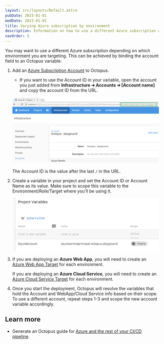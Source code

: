 ```yaml
---
layout: src/layouts/Default.astro
pubDate: 2023-01-01
modDate: 2023-01-01
title: Varying Azure subscription by environment
description: Information on how to use a different Azure subscription when deploying to different environments.
navOrder: 5
---
```


You may want to use a different Azure subscription depending on which environment you are targeting. This can be achieved by binding the account field to an Octopus variable:

1. Add an [Azure Subscription Account](/docs/infrastructure/accounts/azure) to Octopus.
   * If you want to use the Account ID in your variable, open the account you just added from **Infrastructure ➜ Accounts ➜ [Account name]** and copy the account ID from the URL.

   ![Account Id](/docs/deployments/azure/images/varying-account-id.png "width=500")
   ​    
   The Account ID is the value after the last `/` in the URL.

2. Create a variable in your project and set the Account ID or Account Name as its value. Make sure to scope this variable to the Environment/Role/Target where you'll be using it.

   ![variable](/docs/deployments/azure/images/varying-variable.png "width=500")

3. If you are deploying an **Azure Web App**, you will need to create an [Azure Web App Target](/docs/deployments/azure/deploying-a-package-to-an-azure-web-app) for each environment.

   If you are deploying an **Azure Cloud Service**, you will need to create an [Azure Cloud Service Target](/docs/infrastructure/deployment-targets/azure/cloud-service-targets) for each environment.

4. Once you start the deployment, Octopus will resolve the variables that hold the Account and WebApp/Cloud Service info based on their scope. To use a different account, repeat steps 1-3 and scope the new account variable accordingly.

## Learn more

- Generate an Octopus guide for [Azure and the rest of your CI/CD pipeline](https://octopus.com/docs/guides?destination=Azure%20websites).
